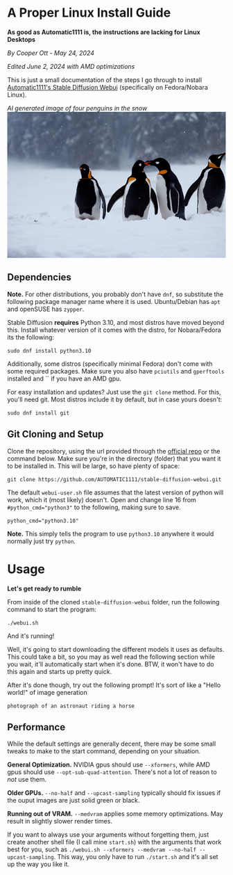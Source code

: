 # A Proper Linux Install Guide
**As good as Automatic1111 is, the instructions are lacking for Linux Desktops**

*By Cooper Ott - May 24, 2024*

*Edited June 2, 2024 with AMD optimizations*

This is just a small documentation of the steps I go through to install [Automatic1111's Stable Diffusion Webui](https://github.com/AUTOMATIC1111/stable-diffusion-webui) (specifically on Fedora/Nobara Linux).

*AI generated image of four penguins in the snow*
![](/blog/2024/5/linux-automatic1111-sd.png)

## Dependencies
**Note.** For other distributions, you probably don't have `dnf`, so substitute the following package manager name where it is used. Ubuntu/Debian has `apt` and openSUSE has `zypper`.

Stable Diffusion **requires** Python 3.10, and most distros have moved beyond this. Install whatever version of it comes with the distro, for Nobara/Fedora its the following:

```
sudo dnf install python3.10
```

Additionally, some distros (specifically minimal Fedora) don't come with some required packages. Make sure you also have `pciutils` and `gperftools` installed and `` if you have an AMD gpu.

For easy installation and updates? Just use the `git clone` method. For this, you'll need git. Most distros include it by default, but in case yours doesn't:

```
sudo dnf install git
```

## Git Cloning and Setup
Clone the repository, using the url provided through the [official repo](https://github.com/AUTOMATIC1111/stable-diffusion-webui) or the command below. Make sure you're in the directory (folder) that you want it to be installed in. This will be large, so have plenty of space:

```
git clone https://github.com/AUTOMATIC1111/stable-diffusion-webui.git
```

The default `webui-user.sh` file assumes that the latest version of python will work, which it (most likely) doesn't. Open and change line 16 from `#python_cmd="python3"` to the following, making sure to save.

```
python_cmd="python3.10"
```

**Note.** This simply tells the program to use `python3.10` anywhere it would normally just try `python`.
# Usage
**Let's get ready to rumble**

From inside of the cloned `stable-diffusion-webui` folder, run the following command to start the program:

```
./webui.sh
```

And it's running!

Well, it's going to start downloading the different models it uses as defaults. This could take a bit, so you may as well read the following section while you wait, it'll automatically start when it's done. BTW, it won't have to do this again and starts up pretty quick.

After it's done though, try out the following prompt! It's sort of like a "Hello world!" of image generation

```
photograph of an astronaut riding a horse
```

## Performance
While the default settings are generally decent, there may be some small tweaks to make to the start command, depending on your situation.

**General Optimization.** NVIDIA gpus should use `--xformers`, while AMD gpus should use `--opt-sub-quad-attention`. There's not a lot of reason to *not* use them.

**Older GPUs.** `--no-half` and `--upcast-sampling` typically should fix issues if the ouput images are just solid green or black.

**Running out of VRAM.** `--medvram` applies some memory optimizations. May result in slightly slower render times.

If you want to always use your arguments without forgetting them, just create another shell file (I call mine `start.sh`) with the arguments that work best for you, such as `./webui.sh --xformers --medvram --no-half --upcast-sampling`. This way, you only have to run `./start.sh` and it's all set up the way you like it.
